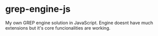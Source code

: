 # grep-engine-js
My own GREP engine solution in JavaScript. Engine doesnt have much extensions but it's core funcionalities are working.
